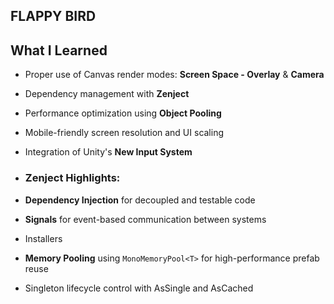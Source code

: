 ##  FLAPPY BIRD

##  What I Learned

-  Proper use of Canvas render modes: **Screen Space - Overlay** & **Camera**
-  Dependency management with **Zenject**
-  Performance optimization using **Object Pooling**
-  Mobile-friendly screen resolution and UI scaling
-  Integration of Unity's **New Input System**

  

-  ### Zenject Highlights:
-  **Dependency Injection** for decoupled and testable code
-  **Signals** for event-based communication between systems
-  Installers
-  **Memory Pooling** using `MonoMemoryPool<T>` for high-performance prefab reuse
-  Singleton lifecycle control with AsSingle and AsCached
